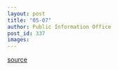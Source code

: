 ```yaml
---
layout: post
title: "05-07"
author: Public Information Office
post_id: 337
images:
---
```



[source](http://www1.ucsc.edu/currents/00-01/05-07/ "Permalink to 05-07")
